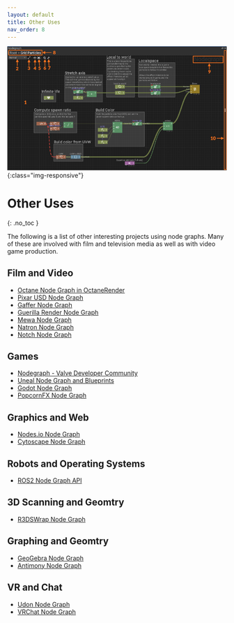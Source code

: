 ```yaml
---
layout: default
title: Other Uses
nav_order: 8
---
```


![Node graph](../assets/popcornfx_nodegraph.png){:class="img-responsive"}

# Other Uses
{: .no_toc }


The following is a list of other interesting projects using node graphs. Many of these are involved with film and television media as well as with video game production. 

## Film and Video
* [Octane Node Graph in OctaneRender](https://unity.otoy.com/guides/new-working-octane-materials/)
* [Pixar USD Node Graph](https://graphics.pixar.com/usd/docs/api/node_graph_8h.html)
* [Gaffer Node Graph](https://www.gafferhq.org/documentation/0.53.4.0/WorkingWithTheNodeGraph/Box/index.html)
* [Guerilla Render Node Graph](http://guerillarender.com/doc/1.4/User%20Guide_User%20Interface_Node%20Graph.html)
* [Mewa Node Graph](https://en.wikibooks.org/wiki/Mewa_User%27s_Guide/Using_the_Node_Graph)
* [Natron Node Graph](https://natron.readthedocs.io/en/rb-2.3/devel/groups.html#:~:text=A%20group%20can%20be%20created,node%20and%20one%20Input%20node.&text=In%20Natron%2C%20a%20node%20has,will%20be%20taken%20into%20account.)
* [Notch Node Graph](http://manual.notch.one/0.9.21/en/topic/user-interface-nodegraph)

## Games
* [Nodegraph - Valve Developer Community](https://developer.valvesoftware.com/wiki/Nodegraph)
* [Uneal Node Graph and Blueprints](https://www.youtube.com/watch?v=j6mskTgL7kU)
* [Godot Node Graph](https://www.youtube.com/watch?v=ZD9X3uvyWmg)
* [PopcornFX Node Graph](https://www.popcornfx.com/docs/popcornfx-v2-7/editor/effect-editor-panel-overview/nodegraph/) 

## Graphics and Web
* [Nodes.io Node Graph](https://nodes.io/)
* [Cytoscape Node Graph](https://js.cytoscape.org/)

## Robots and Operating Systems
* [ROS2 Node Graph API](https://docs.ros2.org/bouncy/api/rclcpp/classrclcpp_1_1node__interfaces_1_1_node_graph.html)

## 3D Scanning and Geomtry
* [R3DSWrap Node Graph](https://www.russian3dscanner.com/docs/Wrap3/NodeGraphEditor/NodeGraphEditor.html)

## Graphing and Geomtry
* [GeoGebra Node Graph](https://www.geogebra.org/m/uff55Z2S)
* [Antimony Node Graph](https://www.mattkeeter.com/projects/antimony/3/)

## VR and Chat
* [Udon Node Graph](https://docs.vrchat.com/docs/udon-node-graph-upgrade)
* [VRChat Node Graph](https://medium.com/@vrchat/vrchat-node-graph-playmaker-and-soon-1a958672688d)




